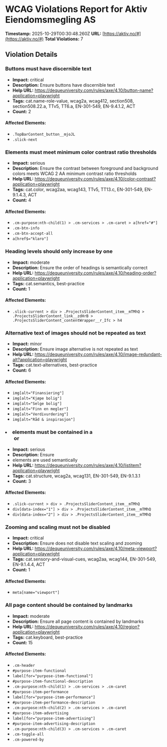 # WCAG Violations Report for Aktiv Eiendomsmegling AS

**Timestamp:** 2025-10-29T00:30:48.260Z
**URL:** [https://aktiv.no/#](https://aktiv.no/#)
**Total Violations:** 7

## Violation Details

### Buttons must have discernible text

- **Impact:** critical
- **Description:** Ensure buttons have discernible text
- **Help URL:** https://dequeuniversity.com/rules/axe/4.10/button-name?application=playwright
- **Tags:** cat.name-role-value, wcag2a, wcag412, section508, section508.22.a, TTv5, TT6.a, EN-301-549, EN-9.4.1.2, ACT
- **Count:** 2

#### Affected Elements:

- `.TopBarContent_button__mjoJL`
- `.slick-next`

### Elements must meet minimum color contrast ratio thresholds

- **Impact:** serious
- **Description:** Ensure the contrast between foreground and background colors meets WCAG 2 AA minimum contrast ratio thresholds
- **Help URL:** https://dequeuniversity.com/rules/axe/4.10/color-contrast?application=playwright
- **Tags:** cat.color, wcag2aa, wcag143, TTv5, TT13.c, EN-301-549, EN-9.1.4.3, ACT
- **Count:** 4

#### Affected Elements:

- `.cm-purpose:nth-child(1) > .cm-services > .cm-caret > a[href="#"]`
- `.cm-btn-info`
- `.cm-btn-accept-all`
- `a[href$="klaro"]`

### Heading levels should only increase by one

- **Impact:** moderate
- **Description:** Ensure the order of headings is semantically correct
- **Help URL:** https://dequeuniversity.com/rules/axe/4.10/heading-order?application=playwright
- **Tags:** cat.semantics, best-practice
- **Count:** 1

#### Affected Elements:

- `.slick-current > div > .ProjectsSliderContent_item__mTMhQ > .ProjectsSliderContent_link__zdHrB > .ProjectsSliderContent_contentWrapper__r_Ifc > h4`

### Alternative text of images should not be repeated as text

- **Impact:** minor
- **Description:** Ensure image alternative is not repeated as text
- **Help URL:** https://dequeuniversity.com/rules/axe/4.10/image-redundant-alt?application=playwright
- **Tags:** cat.text-alternatives, best-practice
- **Count:** 6

#### Affected Elements:

- `img[alt="Finansiering"]`
- `img[alt="Kjøpe bolig"]`
- `img[alt="Selge bolig"]`
- `img[alt="Finn en megler"]`
- `img[alt="Verdivurdering"]`
- `img[alt="Råd & inspirasjon"]`

### <li> elements must be contained in a <ul> or <ol>

- **Impact:** serious
- **Description:** Ensure <li> elements are used semantically
- **Help URL:** https://dequeuniversity.com/rules/axe/4.10/listitem?application=playwright
- **Tags:** cat.structure, wcag2a, wcag131, EN-301-549, EN-9.1.3.1
- **Count:** 3

#### Affected Elements:

- `.slick-current > div > .ProjectsSliderContent_item__mTMhQ`
- `div[data-index="1"] > div > .ProjectsSliderContent_item__mTMhQ`
- `div[data-index="2"] > div > .ProjectsSliderContent_item__mTMhQ`

### Zooming and scaling must not be disabled

- **Impact:** critical
- **Description:** Ensure <meta name="viewport"> does not disable text scaling and zooming
- **Help URL:** https://dequeuniversity.com/rules/axe/4.10/meta-viewport?application=playwright
- **Tags:** cat.sensory-and-visual-cues, wcag2aa, wcag144, EN-301-549, EN-9.1.4.4, ACT
- **Count:** 1

#### Affected Elements:

- `meta[name="viewport"]`

### All page content should be contained by landmarks

- **Impact:** moderate
- **Description:** Ensure all page content is contained by landmarks
- **Help URL:** https://dequeuniversity.com/rules/axe/4.10/region?application=playwright
- **Tags:** cat.keyboard, best-practice
- **Count:** 15

#### Affected Elements:

- `.cm-header`
- `#purpose-item-functional`
- `label[for="purpose-item-functional"]`
- `#purpose-item-functional-description`
- `.cm-purpose:nth-child(1) > .cm-services > .cm-caret`
- `#purpose-item-performance`
- `label[for="purpose-item-performance"]`
- `#purpose-item-performance-description`
- `.cm-purpose:nth-child(2) > .cm-services > .cm-caret`
- `#purpose-item-advertising`
- `label[for="purpose-item-advertising"]`
- `#purpose-item-advertising-description`
- `.cm-purpose:nth-child(3) > .cm-services > .cm-caret`
- `.cm-toggle-all`
- `.cm-powered-by`
